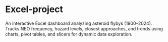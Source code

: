 # Excel-project
An interactive Excel dashboard analyzing asteroid flybys (1900–2024). Tracks NEO frequency, hazard levels, closest approaches, and trends using charts, pivot tables, and slicers for dynamic data exploration.
